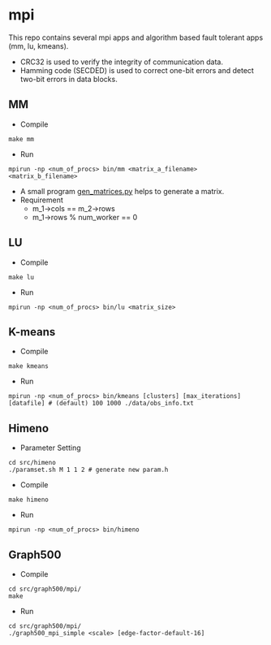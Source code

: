 # mpi

This repo contains several mpi apps and algorithm based fault tolerant apps (mm, lu, kmeans).

- CRC32 is used to verify the integrity of communication data.
- Hamming code (SECDED) is used to correct one-bit errors and detect two-bit errors in data blocks. 

## MM
- Compile
```
make mm
```
- Run
```
mpirun -np <num_of_procs> bin/mm <matrix_a_filename> <matrix_b_filename>
```
- A small program [gen_matrices.py](src/mm/gen_matrices.py) helps to generate a matrix. 
- Requirement
    - m_1->cols == m_2->rows
    - m_1->rows % num_worker == 0

## LU
- Compile
```
make lu
```
- Run
```
mpirun -np <num_of_procs> bin/lu <matrix_size>
```

## K-means
- Compile
```
make kmeans
```
- Run
```
mpirun -np <num_of_procs> bin/kmeans [clusters] [max_iterations] [datafile] # (default) 100 1000 ./data/obs_info.txt
```

## Himeno
- Parameter Setting
```
cd src/himeno
./paramset.sh M 1 1 2 # generate new param.h
```
- Compile
```
make himeno
```
- Run
```
mpirun -np <num_of_procs> bin/himeno
```

## Graph500
- Compile
```
cd src/graph500/mpi/
make
```
- Run
```
cd src/graph500/mpi/
./graph500_mpi_simple <scale> [edge-factor-default-16]
```